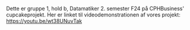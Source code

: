 Dette er gruppe 1, hold b, Datamatiker 2. semester F24 på CPHBusiness' cupcakeprojekt.
Her er linket til videodemonstrationen af vores projekt: https://youtu.be/wt38UNuvTak

